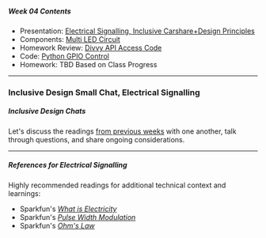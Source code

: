 ##### Week 04 Contents
- Presentation: [Electrical Signalling, Inclusive Carshare+Design Principles](readme.md)
- Components: [Multi LED Circuit](circuits.md)
- Homework Review: [Divvy API Access Code](homework-answers.md)
- Code: [Python GPIO Control](python-gpio.md)
- Homework: TBD Based on Class Progress

-----

### Inclusive Design Small Chat, Electrical Signalling

##### Inclusive Design Chats

Let's discuss the readings [from previous weeks](../week02/homework.md) with one another, talk through questions, and share ongoing considerations.

-----

##### References for Electrical Signalling

Highly recommended readings for additional technical context and learnings:

- Sparkfun's [*What is Electricity*](https://learn.sparkfun.com/tutorials/what-is-electricity/all)
- Sparkfun's [*Pulse Width Modulation*](https://learn.sparkfun.com/tutorials/pulse-width-modulation/all)
- Sparkfun's [*Ohm's Law*](https://learn.sparkfun.com/tutorials/voltage-current-resistance-and-ohms-law/ohms-law)
